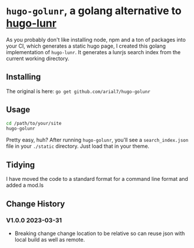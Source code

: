 # `hugo-golunr`, a golang alternative to [hugo-lunr](https://www.npmjs.com/package/hugo-lunr)

As you probably don't like installing node, npm and a ton of packages into your CI, which generates
a static hugo page, I created this golang implementation of `hugo-lunr`. It generates a lunrjs
search index from the current working directory. 

## Installing

The original is here:
`go get github.com/arial7/hugo-golunr`

## Usage 

```sh
cd /path/to/your/site
hugo-golunr
```

Pretty easy, huh? After running `hugo-golunr`, you'll see a `search_index.json` file in your
`./static` directory. Just load that in your theme.

## Tidying
I have moved the code to a standard format for a command line format and added a mod.ls

## Change History

### V1.0.0 2023-03-31  

- Breaking change change location to be relative so can reuse json with local build as well as remote.
